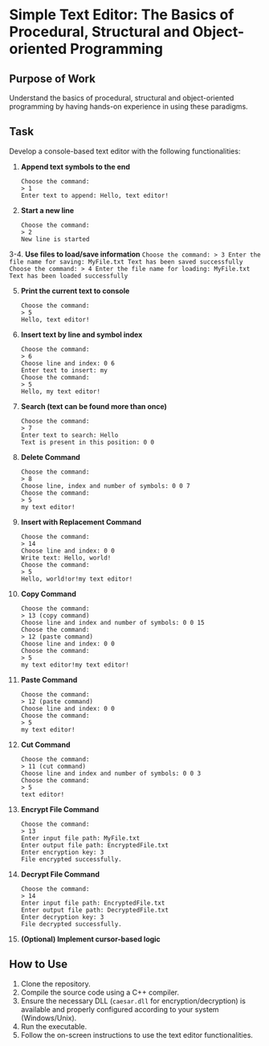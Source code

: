 # Simple Text Editor: The Basics of Procedural, Structural and Object-oriented Programming

## Purpose of Work
Understand the basics of procedural, structural and object-oriented programming by having hands-on experience in using these paradigms.

## Task
Develop a console-based text editor with the following functionalities:

1. **Append text symbols to the end**
    ```
    Choose the command:
    > 1
    Enter text to append: Hello, text editor!
    ```

2. **Start a new line**
    ```
    Choose the command:
    > 2
    New line is started
    ```

3-4. **Use files to load/save information**
    ```
    Choose the command:
    > 3
    Enter the file name for saving: MyFile.txt
    Text has been saved successfully
    Choose the command:
    > 4
    Enter the file name for loading: MyFile.txt
    Text has been loaded successfully
    ```

5. **Print the current text to console**
    ```
    Choose the command:
    > 5
    Hello, text editor!
    ```

6. **Insert text by line and symbol index**
    ```
    Choose the command:
    > 6
    Choose line and index: 0 6
    Enter text to insert: my
    Choose the command:
    > 5
    Hello, my text editor!
    ```

7. **Search (text can be found more than once)**
    ```
    Choose the command:
    > 7
    Enter text to search: Hello
    Text is present in this position: 0 0
    ```
    
8. **Delete Command**
    ```
    Choose the command:
    > 8
    Choose line, index and number of symbols: 0 0 7
    Choose the command:
    > 5
    my text editor!
    ```
    
9. **Insert with Replacement Command**
    ```
    Choose the command:
    > 14
    Choose line and index: 0 0
    Write text: Hello, world!
    Choose the command:
    > 5
    Hello, world!or!my text editor!
    ```

10. **Copy Command**
    ```
    Choose the command:
    > 13 (copy command)
    Choose line and index and number of symbols: 0 0 15
    Choose the command:
    > 12 (paste command)
    Choose line and index: 0 0
    Choose the command:
    > 5
    my text editor!my text editor!
    ```

11. **Paste Command**
    ```
    Choose the command:
    > 12 (paste command)
    Choose line and index: 0 0
    Choose the command:
    > 5
    my text editor!
    ```

12. **Cut Command**
    ```
    Choose the command:
    > 11 (cut command)
    Choose line and index and number of symbols: 0 0 3
    Choose the command:
    > 5
    text editor!
    ```

13. **Encrypt File Command**
    ```
    Choose the command:
    > 13
    Enter input file path: MyFile.txt
    Enter output file path: EncryptedFile.txt
    Enter encryption key: 3
    File encrypted successfully.
    ```

14. **Decrypt File Command**
    ```
    Choose the command:
    > 14
    Enter input file path: EncryptedFile.txt
    Enter output file path: DecryptedFile.txt
    Enter decryption key: 3
    File decrypted successfully.
    ```

15. **(Optional) Implement cursor-based logic**


## How to Use
1. Clone the repository.
2. Compile the source code using a C++ compiler.
3. Ensure the necessary DLL (`caesar.dll` for encryption/decryption) is available and properly configured according to your system (Windows/Unix).
4. Run the executable.
5. Follow the on-screen instructions to use the text editor functionalities.
